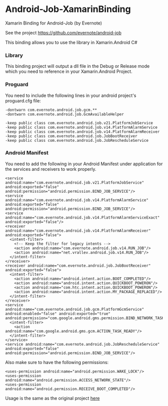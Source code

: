 # Android-Job-XamarinBinding
Xamarin Binding for Android-Job (by Evernote)

See the project https://github.com/evernote/android-job

This binding allows you to use the library in Xamarin.Android C#

<h3>Library</h3>
This binding project will output a dll file in the Debug or Release mode which you need to reference in your Xamarin.Android Project.

<h3>Proguard</h3>
You need to include the following lines in your android project's proguard.cfg file:

    -dontwarn com.evernote.android.job.gcm.**
    -dontwarn com.evernote.android.job.GcmAvailableHelper
    
    -keep public class com.evernote.android.job.v21.PlatformJobService
    -keep public class com.evernote.android.job.v14.PlatformAlarmService
    -keep public class com.evernote.android.job.v14.PlatformAlarmReceiver
    -keep public class com.evernote.android.job.JobBootReceiver
    -keep public class com.evernote.android.job.JobRescheduleService

<h3>Android Manifest</h3>
You need to add the following in your Android Manifest under application for the services and receivers to work properly.

    <service android:name="com.evernote.android.job.v21.PlatformJobService" android:exported="false" android:permission="android.permission.BIND_JOB_SERVICE"/>
    <service android:name="com.evernote.android.job.v14.PlatformAlarmService" android:exported="false" android:permission="android.permission.BIND_JOB_SERVICE"/>
    <service android:name="com.evernote.android.job.v14.PlatformAlarmServiceExact" android:exported="false"/>
    <receiver android:name="com.evernote.android.job.v14.PlatformAlarmReceiver" android:exported="false">
      <intent-filter>
        <!-- Keep the filter for legacy intents -->
        <action android:name="com.evernote.android.job.v14.RUN_JOB"/>
        <action android:name="net.vrallev.android.job.v14.RUN_JOB"/>
      </intent-filter>
    </receiver>
    <receiver android:name="com.evernote.android.job.JobBootReceiver" android:exported="false">
      <intent-filter>
        <action android:name="android.intent.action.BOOT_COMPLETED"/>
        <action android:name="android.intent.action.QUICKBOOT_POWERON"/>
        <action android:name="com.htc.intent.action.QUICKBOOT_POWERON"/>
        <action android:name="android.intent.action.MY_PACKAGE_REPLACED"/>
      </intent-filter>
    </receiver>
    <service android:name="com.evernote.android.job.gcm.PlatformGcmService" android:enabled="false" android:exported="true" android:permission="com.google.android.gms.permission.BIND_NETWORK_TASK_SERVICE">
      <intent-filter>
        <action android:name="com.google.android.gms.gcm.ACTION_TASK_READY"/>
      </intent-filter>
    </service>
    <service android:name="com.evernote.android.job.JobRescheduleService" android:exported="false" android:permission="android.permission.BIND_JOB_SERVICE"/>
	
Also make sure to have the following permissions:

    <uses-permission android:name="android.permission.WAKE_LOCK"/>
    <uses-permission android:name="android.permission.ACCESS_NETWORK_STATE"/>
    <uses-permission android:name="android.permission.RECEIVE_BOOT_COMPLETED"/>

Usage is the same as the original project <a href="https://github.com/evernote/android-job#usage" target="_blank">here</a>
